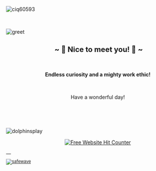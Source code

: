 
<span>&nbsp;&nbsp;&nbsp;&nbsp;</span>  
<img align="center">

![ciq60593](https://github.com/TankEngine-ish/TankEngine-ish/assets/131184681/0d012ea0-b2b6-44ff-b1be-2ec4d232394e)

</img>

<br />

<img align="center">

![greet](https://github.com/TankEngine-ish/TankEngine-ish/assets/131184681/41030361-5ccb-4c7f-b076-5280e7797da5)
</img>



<h2 align="center" style="font-size: 20px"> ~ 📇 Nice to meet you! 📇 ~</h2>
<br />

<p align="center">
<strong>Endless curiosity and a mighty work ethic!</strong>
</p>

<br />

<p align="center">
Have a wonderful day!
</p>

<br />

<span>&nbsp;&nbsp;&nbsp;&nbsp;</span>  
<img align="center">

![dolphinsplay](https://github.com/TankEngine-ish/TankEngine-ish/assets/131184681/037290d9-6a56-4d4e-bd03-b39d54243120)


</img>

<div align='center'><a href='https://www.free-website-hit-counter.com'><img src='https://www.free-website-hit-counter.com/c.php?d=9&id=157178&s=16' border='0' alt='Free Website Hit Counter'></a><br / ><small><a href='https://www.free-website-hit-counter.com'></div>


<span>&nbsp;&nbsp;&nbsp;&nbsp;</span>  
<img align="center">

![safewave](https://github.com/TankEngine-ish/TankEngine-ish/assets/131184681/c391e676-ee21-4dc9-b8a0-483466be4849)
</img>

